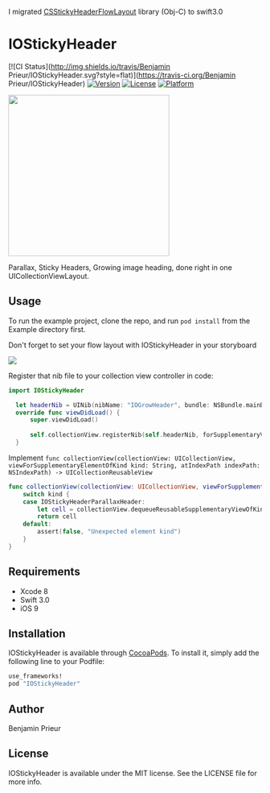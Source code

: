 I migrated [CSStickyHeaderFlowLayout](https://github.com/jamztang/CSStickyHeaderFlowLayout) library (Obj-C) to swift3.0


# IOStickyHeader

[![CI Status](http://img.shields.io/travis/Benjamin Prieur/IOStickyHeader.svg?style=flat)](https://travis-ci.org/Benjamin Prieur/IOStickyHeader)
[![Version](https://img.shields.io/cocoapods/v/IOStickyHeader.svg?style=flat)](http://cocoapods.org/pods/IOStickyHeader)
[![License](https://img.shields.io/cocoapods/l/IOStickyHeader.svg?style=flat)](http://cocoapods.org/pods/IOStickyHeader)
[![Platform](https://img.shields.io/cocoapods/p/IOStickyHeader.svg?style=flat)](http://cocoapods.org/pods/IOStickyHeader)

<img src="https://github.com/BenjaminPrieur/IOStickyHeader/blob/master/Example/exemple.png" width="320"/>

Parallax, Sticky Headers, Growing image heading, done right in one UICollectionViewLayout.

## Usage

To run the example project, clone the repo, and run `pod install` from the Example directory first.

Don't forget to set your flow layout with IOStickyHeader in your storyboard

<img src="https://github.com/BenjaminPrieur/IOStickyHeader/blob/master/Example/tuto1.png"/>

Register that nib file to your collection view controller in code:

```Swift
import IOStickyHeader

  let headerNib = UINib(nibName: "IOGrowHeader", bundle: NSBundle.mainBundle())
  override func viewDidLoad() {
      super.viewDidLoad()
        
      self.collectionView.registerNib(self.headerNib, forSupplementaryViewOfKind: IOStickyHeaderParallaxHeader, withReuseIdentifier: "header")
  }
```

Implement `func collectionView(collectionView: UICollectionView, viewForSupplementaryElementOfKind kind: String, atIndexPath indexPath: NSIndexPath) -> UICollectionReusableView`

```Swift
func collectionView(collectionView: UICollectionView, viewForSupplementaryElementOfKind kind: String, atIndexPath indexPath: NSIndexPath) -> UICollectionReusableView {
    switch kind {
    case IOStickyHeaderParallaxHeader:
        let cell = collectionView.dequeueReusableSupplementaryViewOfKind(kind, withReuseIdentifier: "header", forIndexPath: indexPath) as! IOGrowHeader
        return cell
    default:
        assert(false, "Unexpected element kind")
    }
}
```

## Requirements

- Xcode 8
- Swift 3.0
- iOS 9

## Installation

IOStickyHeader is available through [CocoaPods](http://cocoapods.org). To install
it, simply add the following line to your Podfile:

```ruby
use_frameworks!
pod "IOStickyHeader"
```

## Author

Benjamin Prieur

## License

IOStickyHeader is available under the MIT license. See the LICENSE file for more info.
